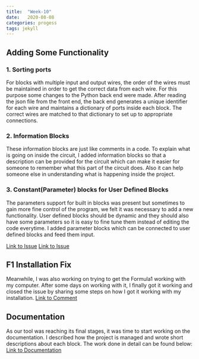 ```yaml
---
title:  "Week-10"
date:   2020-08-08
categories: progess
tags: jekyll
---
```


## Adding Some Functionality

### 1. Sorting ports

For blocks with multiple input and output wires, the order of the wires must be maintained in order to get the correct data from each wire. For this purpose some changes to the Python back end were made. After reading the json file from the front end, the back end generates a unique identifier for each wire and maintains a dictionary of ports inside each block. The correct wires are matched to that dictionary to set up to appropriate connections.

### 2. Information Blocks

These information blocks are just like comments in a code. To explain what is going on inside the circuit, I added information blocks so that a description can be provided for the circuit which can make it easier for someone to remember what this part of the circuit does. Also it can help someone else in understanding what is happening inside the project.

### 3. Constant(Parameter) blocks for User Defined Blocks

The parameters support for built in blocks was present but sometimes to gain more fine control of the program, we felt it was necessary to add a new functionality. User defined blocks should be dynamic and they should also have some parameters so it is easy to fine tune them instead of editing the code everytime. I added parameter blocks which can be connected to user defined blocks and feed them input.

[Link to Issue](https://github.com/JdeRobot/VisualCircuit/issues/42)
[Link to Issue](https://github.com/JdeRobot/VisualCircuit/issues/37)


## F1 Installation Fix

Meanwhile, I was also working on trying to get the Formula1 working with my computer. After some days on working with it, I finally got it working and closed the issue by sharing some steps on how I got it working with my installation.
[Link to Comment](https://github.com/JdeRobot/CustomRobots/issues/15#issuecomment-674253143)


## Documentation

As our tool was reaching its final stages, it was time to start working on the documentation. I described how the project is managed and wrote short descriptions about each block. The work done in detail can be found below:
[Link to Documentation](https://jderobot.github.io/VisualCircuit/documentation/)


